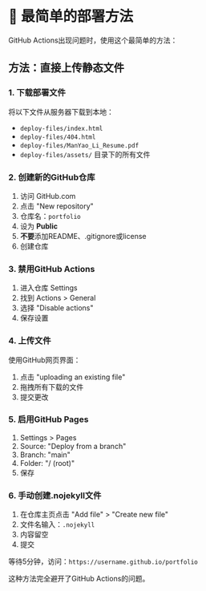 # 🚀 最简单的部署方法

GitHub Actions出现问题时，使用这个最简单的方法：

## 方法：直接上传静态文件

### 1. 下载部署文件
将以下文件从服务器下载到本地：
- `deploy-files/index.html`
- `deploy-files/404.html` 
- `deploy-files/ManYao_Li_Resume.pdf`
- `deploy-files/assets/` 目录下的所有文件

### 2. 创建新的GitHub仓库
1. 访问 GitHub.com
2. 点击 "New repository"
3. 仓库名：`portfolio`
4. 设为 **Public**
5. **不要**添加README、.gitignore或license
6. 创建仓库

### 3. 禁用GitHub Actions
1. 进入仓库 Settings
2. 找到 Actions > General
3. 选择 "Disable actions"
4. 保存设置

### 4. 上传文件
使用GitHub网页界面：
1. 点击 "uploading an existing file"
2. 拖拽所有下载的文件
3. 提交更改

### 5. 启用GitHub Pages
1. Settings > Pages
2. Source: "Deploy from a branch"
3. Branch: "main"
4. Folder: "/ (root)"
5. 保存

### 6. 手动创建.nojekyll文件
1. 在仓库主页点击 "Add file" > "Create new file"
2. 文件名输入：`.nojekyll`
3. 内容留空
4. 提交

等待5分钟，访问：`https://username.github.io/portfolio`

这种方法完全避开了GitHub Actions的问题。